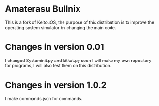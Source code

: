 # Amaterasu Bullnix
This is a fork of KeitouOS, the purpose of this distribution is to improve the operating system simulator by changing the main code.
# Changes in version 0.01
I changed Systeminit.py and kitkat.py soon I will make my own repository for programs, I will also test them on this distribution.
# Changes in version 1.0.2
I make commands.json for commands.
